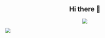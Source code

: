 
<h2 align="center"> Hi there 👋</h2>

<p>
<a href="https://github.com/anuraghazra/github-readme-stats">
  <p align="center"> <img src="https://github-readme-stats.vercel.app/api?username=nhatnamupc&count_private=true&show_icons=true&theme=gotham" />
<p>
</a>
</p>
<a href="https://github.com/anuraghazra/github-readme-stats">
  <img align="center" src="https://github-readme-stats.vercel.app/api/top-langs/?username=nhatnamupc&count_private=true&layout=compact&theme=gotham" />
</a>
</p>

<!--

<!--
**nhatnamupc/nhatnamupc** is a ✨ _special_ ✨ repository because its `README.md` (this file) appears on your GitHub profile.

Here are some ideas to get you started:

- 🔭 I’m currently working on UPC
- 🌱 I’m currently learning Python
- 👯 I’m looking to collaborate on ...
- 🤔 I’m looking for help with ...
- 💬 Ask me about ...
- 📫 How to reach me: ...
- 😄 Pronouns: ...
- ⚡ Fun fact: ...
-->

